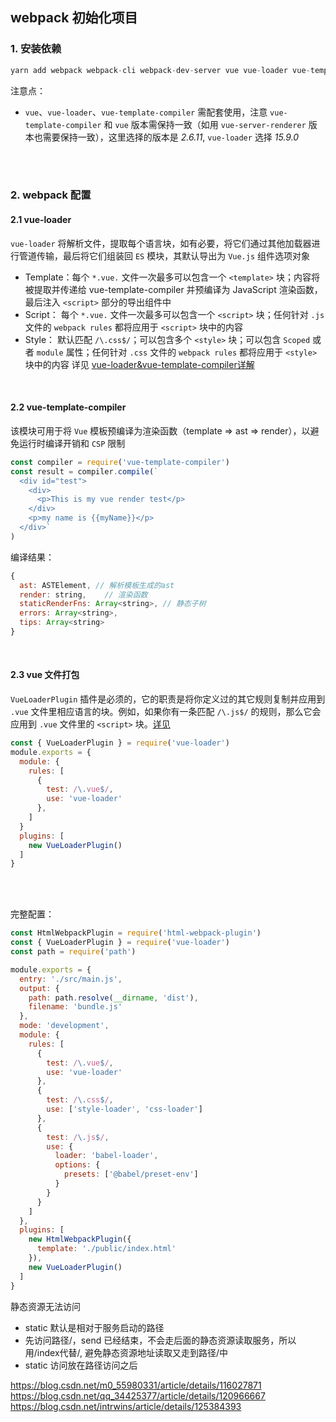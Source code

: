 ## webpack 初始化项目
### 1. 安装依赖
```js
yarn add webpack webpack-cli webpack-dev-server vue vue-loader vue-template-compiler style-loader css-loader @babel/core babel-loader @babel/preset-env html-webpack-plugin
```
注意点：
- `vue`、`vue-loader`、`vue-template-compiler` 需配套使用，注意 `vue-template-compiler` 和 `vue` 版本需保持一致（如用 `vue-server-renderer` 版本也需要保持一致），这里选择的版本是 *2.6.11*, `vue-loader` 选择 *15.9.0*

<br>
<br>

### 2. webpack 配置
#### 2.1 vue-loader
`vue-loader` 将解析文件，提取每个语言块，如有必要，将它们通过其他加载器进行管道传输，最后将它们组装回 `ES` 模块，其默认导出为 `Vue.js` 组件选项对象
- Template：每个 `*.vue.` 文件一次最多可以包含一个 `<template>` 块；内容将被提取并传递给 vue-template-compiler 并预编译为 JavaScript 渲染函数，最后注入 `<script>` 部分的导出组件中
- Script： 每个 `*.vue.` 文件一次最多可以包含一个 `<script>` 块；任何针对 `.js` 文件的 `webpack rules` 都将应用于 `<script>` 块中的内容
- Style： 默认匹配 `/\.css$/`；可以包含多个 `<style>` 块；可以包含 `Scoped` 或者 `module` 属性；任何针对 `.css` 文件的 `webpack rules` 都将应用于 `<style>` 块中的内容
详见 [vue-loader&vue-template-compiler详解](https://zhuanlan.zhihu.com/p/114239056)
<br>

#### 2.2 vue-template-compiler
该模块可用于将 `Vue` 模板预编译为渲染函数（template => ast => render），以避免运行时编译开销和 `CSP` 限制
```js
const compiler = require('vue-template-compiler')
const result = compiler.compile(`
  <div id="test">
    <div>
      <p>This is my vue render test</p>
    </div>
    <p>my name is {{myName}}</p>
  </div>`
)
```

编译结果：
```js
{
  ast: ASTElement, // 解析模板生成的ast
  render: string,    // 渲染函数
  staticRenderFns: Array<string>, // 静态子树
  errors: Array<string>,
  tips: Array<string>
}
```
<br>


#### 2.3 vue 文件打包
`VueLoaderPlugin` 插件是必须的，它的职责是将你定义过的其它规则复制并应用到 `.vue` 文件里相应语言的块。例如，如果你有一条匹配 `/\.js$/` 的规则，那么它会应用到 `.vue` 文件里的 `<script>` 块。[详见](https://vue-loader.vuejs.org/zh/guide/#%E6%89%8B%E5%8A%A8%E8%AE%BE%E7%BD%AE)
```js
const { VueLoaderPlugin } = require('vue-loader')
module.exports = {
  module: {
    rules: [
      {
        test: /\.vue$/,
        use: 'vue-loader'
      },
    ]
  }
  plugins: [
    new VueLoaderPlugin()
  ]
}
```


<br>
<br>

完整配置：
```js
const HtmlWebpackPlugin = require('html-webpack-plugin')
const { VueLoaderPlugin } = require('vue-loader')
const path = require('path')

module.exports = {
  entry: './src/main.js',
  output: {
    path: path.resolve(__dirname, 'dist'),
    filename: 'bundle.js'
  },
  mode: 'development',
  module: {
    rules: [
      {
        test: /\.vue$/,
        use: 'vue-loader'
      },
      {
        test: /\.css$/,
        use: ['style-loader', 'css-loader']
      },
      {
        test: /\.js$/,
        use: {
          loader: 'babel-loader',
          options: {
            presets: ['@babel/preset-env']
          }
        }
      }
    ]
  },
  plugins: [
    new HtmlWebpackPlugin({
      template: './public/index.html'
    }),
    new VueLoaderPlugin()
  ]
}
```




静态资源无法访问
- static 默认是相对于服务启动的路径
- 先访问路径/，send 已经结束，不会走后面的静态资源读取服务，所以用/index代替/, 避免静态资源地址读取又走到路径/中
- static 访问放在路径访问之后

https://blog.csdn.net/m0_55980331/article/details/116027871
https://blog.csdn.net/qq_34425377/article/details/120966667
https://blog.csdn.net/intrwins/article/details/125384393

